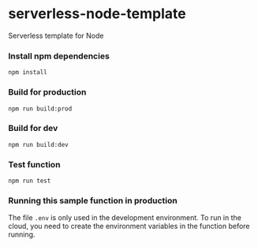 # serverless-node-template

Serverless template for Node

### Install npm dependencies

```shell
npm install
```

### Build for production

```shell
npm run build:prod
```

### Build for dev

```shell
npm run build:dev
```

### Test function

```shell
npm run test
```

### Running this sample function in production

The file `.env` is only used in the development environment.
To run in the cloud, you need to create the environment variables in the function before running.
